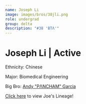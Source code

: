 ```yaml
---
name: Joseph Li
image: images/bros/38jli.png
role: undergrad
group: delta
description: "#38 'BTΛ'"
---
```


# Joseph Li | Active
Ethnicity: Chinese

Major: Biomedical Engineering

Big Bro: [Andy "PΛNCHAM" Garcia](18agarcia)

[Click here](/ujis/10jta/) to view Joe's Lineage!